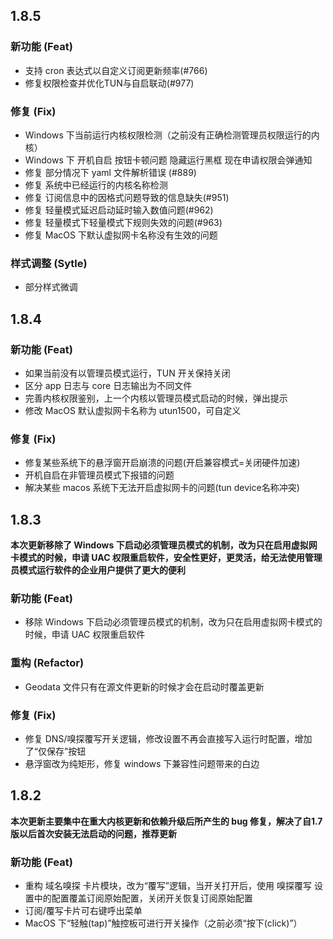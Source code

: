 ## 1.8.5

### 新功能 (Feat)
 - 支持 cron 表达式以自定义订阅更新频率(#766)
 - 修复权限检查并优化TUN与自启联动(#977)
### 修复 (Fix)
- Windows 下当前运行内核权限检测（之前没有正确检测管理员权限运行的内核）
- Windows 下 开机自启 按钮卡顿问题 隐藏运行黑框 现在申请权限会弹通知
- 修复 部分情况下 yaml 文件解析错误 (#889)
- 修复 系统中已经运行的内核名称检测
- 修复 订阅信息中的因格式问题导致的信息缺失(#951)
- 修复 轻量模式延迟启动延时输入数值问题(#962)
- 修复 轻量模式下轻量模式下规则失效的问题(#963)
- 修复 MacOS 下默认虚拟网卡名称没有生效的问题

### 样式调整 (Sytle)
- 部分样式微调
## 1.8.4

### 新功能 (Feat)
- 如果当前没有以管理员模式运行，TUN 开关保持关闭
- 区分 app 日志与 core 日志输出为不同文件
- 完善内核权限鉴别，上一个内核以管理员模式启动的时候，弹出提示
- 修改 MacOS 默认虚拟网卡名称为 utun1500，可自定义

### 修复 (Fix)
- 修复某些系统下的悬浮窗开启崩溃的问题(开启兼容模式=关闭硬件加速)
- 开机自启在非管理员模式下报错的问题
- 解决某些 macos 系统下无法开启虚拟网卡的问题(tun device名称冲突)

## 1.8.3
**本次更新移除了 Windows 下启动必须管理员模式的机制，改为只在启用虚拟网卡模式的时候，申请 UAC 权限重启软件，安全性更好，更灵活，给无法使用管理员模式运行软件的企业用户提供了更大的便利**

### 新功能 (Feat)
- 移除 Windows 下启动必须管理员模式的机制，改为只在启用虚拟网卡模式的时候，申请 UAC 权限重启软件

### 重构 (Refactor)
- Geodata 文件只有在源文件更新的时候才会在启动时覆盖更新

### 修复 (Fix)
- 修复 DNS/嗅探覆写开关逻辑，修改设置不再会直接写入运行时配置，增加了“仅保存”按钮
- 悬浮窗改为纯矩形，修复 windows 下兼容性问题带来的白边

## 1.8.2

**本次更新主要集中在重大内核更新和依赖升级后所产生的 bug 修复，解决了自1.7版以后首次安装无法启动的问题，推荐更新**

### 新功能 (Feat)
- 重构 域名嗅探 卡片模块，改为“覆写”逻辑，当开关打开后，使用 嗅探覆写 设置中的配置覆盖订阅原始配置，关闭开关恢复订阅原始配置
- 订阅/覆写卡片可右键呼出菜单
- MacOS 下“轻触(tap)”触控板可进行开关操作（之前必须“按下(click)”）